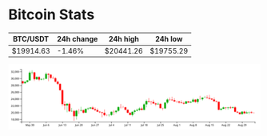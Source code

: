 # Bitcoin Stats

BTC/USDT|24h change|24h high|24h low|
|---|---|---|---|
|$19914.63|-1.46%|$20441.26|$19755.29|

<img src="./chart.svg">
